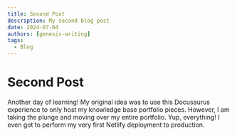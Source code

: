 ```yaml
---
title: Second Post
description: My second blog post
date: 2024-07-04
authors: [genesis-writing]
tags:
  - Blog
---
```


# Second Post

Another day of learning! My original idea was to use this Docusaurus experience to only host my
knowledge base portfolio pieces. However, I am taking the plunge and moving over my entire portfolio.
Yup, everything! I even got to perform my very first Netlify deployment to production.